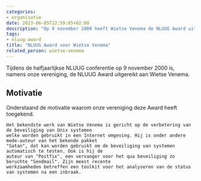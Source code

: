 ```yaml
---
categories:
- organisatie
date: 2023-06-05T22:59:05+02:00
description: "Op 9 november 2000 heeft Wietse Venema de NLUUG Award uitgereikt gekregen namens onze vereniging."
tags:
- nluug-award
title: "NLUUG Award voor Wietse Venema"
related_person: wietse-venema
---
```


Tijdens de halfjaarlijkse NLUUG conferentie op 9 november 2000 is, namens onze vereniging, de NLUUG Award uitgereikt aan Wietse Venema.

## Motivatie

Onderstaand de motivatie waarom onze vereniging deze Award heeft toegekend.

```
Het bekendste werk van Wietse Venema is gericht op de verbetering van de beveiliging van Unix systemen
welke worden gebruikt in een Internet omgeving. Hij is onder andere mede-auteur van het bekende pakket
"Satan", dat kan worden gebruikt om de beveiliging van systemen automatisch te testen. Ook is hij de
auteur van "Postfix", een vervanger voor het qua beveiliging zo beruchte "Sendmail". Zijn meest recente
werkzaamheden betreffen een toolkit voor het analyseren van de status van systemen na een inbraak.
```
